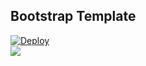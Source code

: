 ## Bootstrap Template
[![Deploy](https://www.herokucdn.com/deploy/button.png)](https://heroku.com/deploy?template=https://github.com/tyoshikawa1106/rails-bootstrap-app)  
<img src="http://f.st-hatena.com/images/fotolife/t/tyoshikawa1106/20150810/20150810222613.png" />
